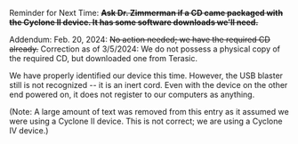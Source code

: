 
Reminder for Next Time: ~~**Ask Dr. Zimmerman if a CD came packaged with the Cyclone II device. It has some software downloads we'll need.**~~


Addendum: Feb. 20, 2024:
~~No action needed; we have the required CD already.~~ Correction as of 3/5/2024: We do not possess a physical copy of the required CD, but downloaded one from Terasic.

We have properly identified our device this time. However, the USB blaster still is not recognized -- it is an inert cord. Even with the device on the other end powered on, it does not register to our computers as anything.

(Note: A large amount of text was removed from this entry as it assumed we were using a Cyclone II device. This is not correct; we are using a Cyclone IV device.)